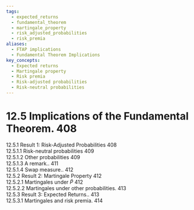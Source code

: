 ```yaml
---
tags:
  - expected_returns
  - fundamental_theorem
  - martingale_property
  - risk_adjusted_probabilities
  - risk_premia
aliases:
  - FTAP implications
  - Fundamental Theorem Implications
key_concepts:
  - Expected returns
  - Martingale property
  - Risk premia
  - Risk-adjusted probabilities
  - Risk-neutral probabilities
---
```


# 12.5 Implications of the Fundamental Theorem. 408  

12.5.1 Result 1: Risk-Adjusted Probabilities 408   
12.5.1.1 Risk-neutral probabilities 409   
12.5.1.2 Other probabilities 409   
12.5.1.3 A remark.. 411   
12.5.1.4 Swap measure.. 412   
12.5.2 Result 2: Martingale Property 412   
12.5.2.1 Martingales under $\tilde{P}$ 412   
12.5.2.2 Martingales under other probabilities. 413   
12.5.3 Result 3: Expected Returns.. 413   
12.5.3.1 Martingales and risk premia. 414  

